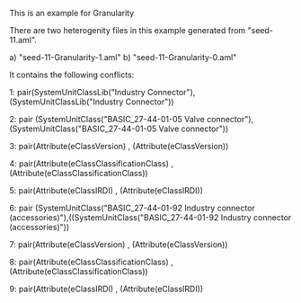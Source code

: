 This is an example for Granularity

There are two heterogenity files in this example generated from "seed-11.aml".

a) "seed-11-Granularity-1.aml"
b) "seed-11-Granularity-0.aml"

It contains the following conflicts:

1: pair(SystemUnitClassLib("Industry Connector"), (SystemUnitClassLib("Industry Connector"))

2: pair (SystemUnitClass("BASIC_27-44-01-05 Valve connector"),(SystemUnitClass("BASIC_27-44-01-05 Valve connector"))

3: pair(Attribute(eClassVersion) , (Attribute(eClassVersion))

4: pair(Attribute(eClassClassificationClass) , (Attribute(eClassClassificationClass))

5: pair(Attribute(eClassIRDI) , (Attribute(eClassIRDI))


6: pair (SystemUnitClass("BASIC_27-44-01-92 Industry connector (accessories)"),((SystemUnitClass("BASIC_27-44-01-92 Industry connector (accessories)"))

7: pair(Attribute(eClassVersion) , (Attribute(eClassVersion))

8: pair(Attribute(eClassClassificationClass) , (Attribute(eClassClassificationClass))

9: pair(Attribute(eClassIRDI) , (Attribute(eClassIRDI))
